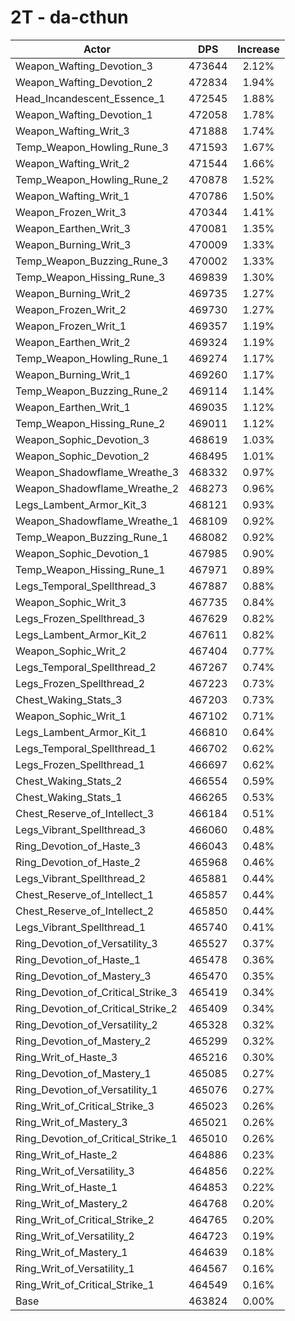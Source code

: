 # 2T - da-cthun
| Actor | DPS | Increase |
|---|:---:|:---:|
|Weapon_Wafting_Devotion_3|473644|2.12%|
|Weapon_Wafting_Devotion_2|472834|1.94%|
|Head_Incandescent_Essence_1|472545|1.88%|
|Weapon_Wafting_Devotion_1|472058|1.78%|
|Weapon_Wafting_Writ_3|471888|1.74%|
|Temp_Weapon_Howling_Rune_3|471593|1.67%|
|Weapon_Wafting_Writ_2|471544|1.66%|
|Temp_Weapon_Howling_Rune_2|470878|1.52%|
|Weapon_Wafting_Writ_1|470786|1.50%|
|Weapon_Frozen_Writ_3|470344|1.41%|
|Weapon_Earthen_Writ_3|470081|1.35%|
|Weapon_Burning_Writ_3|470009|1.33%|
|Temp_Weapon_Buzzing_Rune_3|470002|1.33%|
|Temp_Weapon_Hissing_Rune_3|469839|1.30%|
|Weapon_Burning_Writ_2|469735|1.27%|
|Weapon_Frozen_Writ_2|469730|1.27%|
|Weapon_Frozen_Writ_1|469357|1.19%|
|Weapon_Earthen_Writ_2|469324|1.19%|
|Temp_Weapon_Howling_Rune_1|469274|1.17%|
|Weapon_Burning_Writ_1|469260|1.17%|
|Temp_Weapon_Buzzing_Rune_2|469114|1.14%|
|Weapon_Earthen_Writ_1|469035|1.12%|
|Temp_Weapon_Hissing_Rune_2|469011|1.12%|
|Weapon_Sophic_Devotion_3|468619|1.03%|
|Weapon_Sophic_Devotion_2|468495|1.01%|
|Weapon_Shadowflame_Wreathe_3|468332|0.97%|
|Weapon_Shadowflame_Wreathe_2|468273|0.96%|
|Legs_Lambent_Armor_Kit_3|468121|0.93%|
|Weapon_Shadowflame_Wreathe_1|468109|0.92%|
|Temp_Weapon_Buzzing_Rune_1|468082|0.92%|
|Weapon_Sophic_Devotion_1|467985|0.90%|
|Temp_Weapon_Hissing_Rune_1|467971|0.89%|
|Legs_Temporal_Spellthread_3|467887|0.88%|
|Weapon_Sophic_Writ_3|467735|0.84%|
|Legs_Frozen_Spellthread_3|467629|0.82%|
|Legs_Lambent_Armor_Kit_2|467611|0.82%|
|Weapon_Sophic_Writ_2|467404|0.77%|
|Legs_Temporal_Spellthread_2|467267|0.74%|
|Legs_Frozen_Spellthread_2|467223|0.73%|
|Chest_Waking_Stats_3|467203|0.73%|
|Weapon_Sophic_Writ_1|467102|0.71%|
|Legs_Lambent_Armor_Kit_1|466810|0.64%|
|Legs_Temporal_Spellthread_1|466702|0.62%|
|Legs_Frozen_Spellthread_1|466697|0.62%|
|Chest_Waking_Stats_2|466554|0.59%|
|Chest_Waking_Stats_1|466265|0.53%|
|Chest_Reserve_of_Intellect_3|466184|0.51%|
|Legs_Vibrant_Spellthread_3|466060|0.48%|
|Ring_Devotion_of_Haste_3|466043|0.48%|
|Ring_Devotion_of_Haste_2|465968|0.46%|
|Legs_Vibrant_Spellthread_2|465881|0.44%|
|Chest_Reserve_of_Intellect_1|465857|0.44%|
|Chest_Reserve_of_Intellect_2|465850|0.44%|
|Legs_Vibrant_Spellthread_1|465740|0.41%|
|Ring_Devotion_of_Versatility_3|465527|0.37%|
|Ring_Devotion_of_Haste_1|465478|0.36%|
|Ring_Devotion_of_Mastery_3|465470|0.35%|
|Ring_Devotion_of_Critical_Strike_3|465419|0.34%|
|Ring_Devotion_of_Critical_Strike_2|465409|0.34%|
|Ring_Devotion_of_Versatility_2|465328|0.32%|
|Ring_Devotion_of_Mastery_2|465299|0.32%|
|Ring_Writ_of_Haste_3|465216|0.30%|
|Ring_Devotion_of_Mastery_1|465085|0.27%|
|Ring_Devotion_of_Versatility_1|465076|0.27%|
|Ring_Writ_of_Critical_Strike_3|465023|0.26%|
|Ring_Writ_of_Mastery_3|465021|0.26%|
|Ring_Devotion_of_Critical_Strike_1|465010|0.26%|
|Ring_Writ_of_Haste_2|464886|0.23%|
|Ring_Writ_of_Versatility_3|464856|0.22%|
|Ring_Writ_of_Haste_1|464853|0.22%|
|Ring_Writ_of_Mastery_2|464768|0.20%|
|Ring_Writ_of_Critical_Strike_2|464765|0.20%|
|Ring_Writ_of_Versatility_2|464723|0.19%|
|Ring_Writ_of_Mastery_1|464639|0.18%|
|Ring_Writ_of_Versatility_1|464567|0.16%|
|Ring_Writ_of_Critical_Strike_1|464549|0.16%|
|Base|463824|0.00%|
